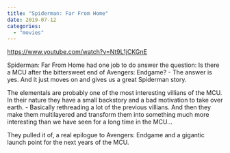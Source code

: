 ```yaml
---
title: "Spiderman: Far From Home"
date: 2019-07-12
categories:
  - "movies"
---
```


https://www.youtube.com/watch?v=Nt9L1jCKGnE

Spiderman: Far From Home had one job to do answer the question: Is there a MCU after the bittersweet end of Avengers: Endgame? - The answer is yes. And it just moves on and gives us a great Spiderman story.

The elementals are probably one of the most interesting villians of the MCU. In their nature they have a small backstory and a bad motivation to take over earth. - Basically rethreading a lot of the previous villians. And then they make them multilayered and transform them into something much more interesting than we have seen for a long time in the MCU...

They pulled it of, a real epilogue to Avengers: Endgame and a gigantic launch point for the next years of the MCU.
